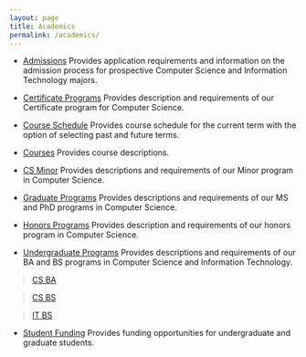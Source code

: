 ```yaml
---
layout: page
title: Academics
permalink: /academics/
---
```


- [Admissions](/admissions)
  Provides application requirements and information on the admission process for prospective Computer Science and Information Technology majors.

- [Certificate Programs](/certificate-programs)
  Provides description and requirements of our Certificate program for Computer Science.

- [Course Schedule](/course-schedule)
  Provides course schedule for the current term with the option of selecting past and future terms.

- [Courses](/courses)
  Provides course descriptions.

- [CS Minor](/cs-minor)
  Provides descriptions and requirements of our Minor program in Computer Science.

- [Graduate Programs](/graduate-programs)
  Provides descriptions and requirements of our MS and PhD programs in Computer Science.

- [Honors Programs](/honors-programs)
  Provides description and requirements of our honors program in Computer Science.

- [Undergraduate Programs](/undergraduate-programs)
  Provides descriptions and requirements of our BA and BS programs in Computer Science and Information Technology.

> [CS BA](/cs-ba)

> [CS BS](/cs-bs)

> [IT BS](/it-bs)

- [Student Funding](/student-funding)
  Provides funding opportunities for undergraduate and graduate students.
